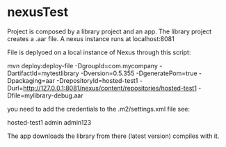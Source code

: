 # nexusTest

Project is composed by a library project and an app. The library project creates a .aar file. 
A nexus instance runs at localhost:8081

File is deplyoed on a local instance of Nexus through this script:

mvn deploy:deploy-file -DgroupId=com.mycompany -DartifactId=mytestlibrary -Dversion=0.5.355 -DgeneratePom=true -Dpackaging=aar -DrepositoryId=hosted-test1 -Durl=http://127.0.0.1:8081/nexus/content/repositories/hosted-test1 -Dfile=mylibrary-debug.aar

you need to add the credentials to the .m2/settings.xml file see:

<server>
      <id>hosted-test1</id>
      <username>admin</username>
      <password>admin123</password>
</server>

The app downloads the library from there (latest version) compiles with it.

